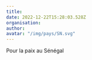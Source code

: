 ```yaml
---
title: 
date: 2022-12-22T15:28:03.528Z
organisation: 
author: 
avatar: "/img/pays/SN.svg"
---
```


Pour la paix au Sénégal 